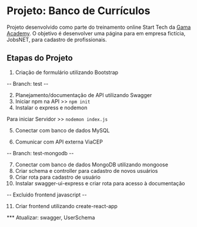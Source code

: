 # Projeto: Banco de Currículos
Projeto desenvolvido como parte do treinamento online Start Tech da [Gama Academy](https://www.gama.academy/). O objetivo é desenvolver uma página para em empresa fictícia, JobsNET, para cadastro de profissionais.

## Etapas do Projeto

1. Criação de formulário utilizando Bootstrap

-- Branch: test --

2. Planejamento/documentação de API utilizando Swagger
3. Iniciar npm na API >> `npm init`
4. Instalar o express e nodemon

Para iniciar Servidor >> `nodemon index.js`

5. Conectar com banco de dados MySQL
   
6. Comunicar com API externa ViaCEP

-- Branch: test-mongodb --

7. Conectar com banco de dados MongoDB utilizando mongoose
8. Criar schema e controller para cadastro de novos usuários
9. Criar rota para cadastro de usuário
10. Instalar swagger-ui-express e criar rota para acesso à documentação

-- Excluido frontend javascript --

11. Criar frontend utilizando create-react-app

*** Atualizar: swagger, UserSchema